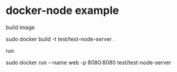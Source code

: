 # docker-node example

build image

sudo docker build -t test/test-node-server .

run 

sudo docker run --name web -p 8080:8080 test/test-node-server
